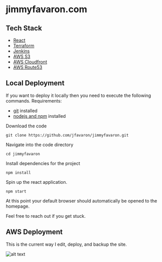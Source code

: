 # jimmyfavaron.com

## Tech Stack
* [React](https://reactjs.org/docs/getting-started.html)
* [Terraform](https://www.terraform.io/docs)
* [Jenkins](https://www.jenkins.io/doc/)
* [AWS S3](https://docs.aws.amazon.com/s3/index.html)
* [AWS Cloudfront](https://docs.aws.amazon.com/cloudfront/index.html)
* [AWS Route53](https://docs.aws.amazon.com/route53/)

## Local Deployment
If you want to deploy it locally then you need to execute the following commands.
Requirements:
- [git](https://git-scm.com/doc) installed
- [nodejs and npm](https://docs.npmjs.com/downloading-and-installing-node-js-and-npm) installed

Download the code

```git clone https://github.com/jfavaron/jimmyfavaron.git```

Navigate into the code directory

```cd jimmyfavaron```

Install dependencies for the project

```npm install```

Spin up the react application.

```npm start```

At this point your default browser should automatically be opened to the homepage. 

Feel free to reach out if you get stuck.

## AWS Deployment
This is the current way I edit, deploy, and backup the site.

![alt text](https://github.com/jfavaron/jimmyfavaron/blob/master/src/assets/ci-cd.png?raw=true)